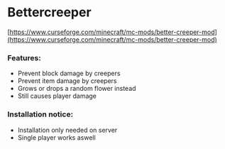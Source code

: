 # Bettercreeper

[https://www.curseforge.com/minecraft/mc-mods/better-creeper-mod](https://www.curseforge.com/minecraft/mc-mods/better-creeper-mod)

### Features:
* Prevent block damage by creepers
* Prevent item damage by creepers
* Grows or drops a random flower instead
* Still causes player damage
 
### Installation notice:
* Installation only needed on server 
* Single player works aswell
